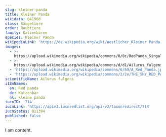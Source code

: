 ```yaml
---
slug: kleiner-panda
title: Kleiner Panda
wikidata: Q41960
class: Säugetiere
order: Raubtiere
family: Katzenbären
species: Kleiner Panda
wikipediaLink: 'https://de.wikipedia.org/wiki/Westlicher_Kleiner Panda'
images:
  - >-
    https://upload.wikimedia.org/wikipedia/commons/0/0c/RedPanda_SingalilaNationalPark_DFrame.jpg
  - >-
    https://upload.wikimedia.org/wikipedia/commons/d/d1/Ailurus_fulgens_-_Sikkim_1158-01.jpg
  - 'https://upload.wikimedia.org/wikipedia/commons/6/69/A_Red_Panda.jpg'
  - 'https://upload.wikimedia.org/wikipedia/commons/2/2e/THE_SHY_RED_PANDA.jpg'
scientificName: Ailurus fulgens
i18nNames:
  en: Red panda
  de: Katzenbär
  nl: kleine panda
iucnID: '714'
iucnLink: 'https://apiv3.iucnredlist.org/api/v3/taxonredirect/714'
iucnStatus: Q11394
published: false
---
```


I am content.
